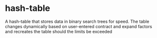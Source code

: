 hash-table
==========
A hash-table that stores data in binary search trees for speed. The table changes dynamically based on user-entered contract and expand factors and recreates the table should the limits be exceeded
